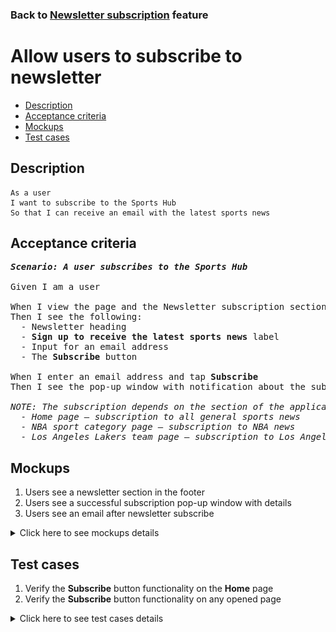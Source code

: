 ### Back to [Newsletter subscription](../../) feature

# Allow users to subscribe to newsletter

- [Description](#description)
- [Acceptance criteria](#acceptance-criteria)
- [Mockups](#mockups)
- [Test cases](#test-cases)

## Description

    As a user
    I want to subscribe to the Sports Hub
    So that I can receive an email with the latest sports news

## Acceptance criteria

<pre>
<b><i>Scenario: A user subscribes to the Sports Hub</i></b>

Given I am a user

When I view the page and the Newsletter subscription section in the footer
Then I see the following:
  - Newsletter heading
  - <b>Sign up to receive the latest sports news</b> label
  - Input for an email address
  - The <b>Subscribe</b> button

When I enter an email address and tap <b>Subscribe</b>
Then I see the pop-up window with notification about the subscribed news category

<i>NOTE: The subscription depends on the section of the application you are currently on, for example:
  - Home page – subscription to all general sports news
  - NBA sport category page – subscription to NBA news
  - Los Angeles Lakers team page – subscription to Los Angeles Lakers team news</i>
</pre>
</pre>

## Mockups

1. Users see a newsletter section in the footer
2. Users see a successful subscription pop-up window with details
3. Users see an email after newsletter subscribe

<details>
  <summary>Click here to see mockups details</summary>

**1. Users see a newsletter section in the footer:**

![Users see a newsletter section in the footer](/sports_hub_portal/mobile_application_features/newsletter_email/images/application_newsletter_footer.png)

**2. Users see a successful subscription pop-up window with details:**

![Users see a successful subscription pop-up window with details](/sports_hub_portal/mobile_application_features/newsletter_email/images/application_successful_subscription.png)

**3. Users see an email after newsletter subscribe:**

![Users see an email after newsletter subscribe](/sports_hub_portal/mobile_application_features/newsletter_email/images/newsletter_email.png)

</details>

## Test cases

1. Verify the <b>Subscribe</b> button functionality on the <b>Home</b> page
2. Verify the <b>Subscribe</b> button functionality on any opened page

<details>
  <summary>Click here to see test cases details</summary>

### **#1. Verify the Subscribe button functionality on the Home page**

|Preconditions|Steps|Expected result
--------------|-----|----------
|- On the application footer > <b>Newsletter</b>|1) In the <b>Your email address</b> field, enter an email address</br>2) Tap <b>Subscribe</b></br>3) Verify that the user is subscribed to all general sports news|2) The pop-up window appears with a notification that the user is subscribed to all general sports news</br>3) The user receives an email with the latest news from all categories on a daily basis|

### **#2. Verify the Subscribe button functionality on any opened page**

|Preconditions|Steps|Expected result
--------------|-----|----------
|- On the <b>NBA</b> category page/<b>Los Angeles Lakers</b> team page</br>- On the application footer > <b>Newsletter</b>|1) In the <b>Your email address</b> field, enter the user email address</br>2) Tap <b>Subscribe</b></br>3) Verify that the user is subscribed to <b>NBA</b> category/<b>Los Angeles Lakers</b> team news|2) The pop-up window appears with a notification that the user is subscribed to <b>NBA</b> category/<b>Los Angeles Lakers</b> team news</br>3) The user receives an email with the latest news from the appropriate category/team page on a daily basis|

</details>
